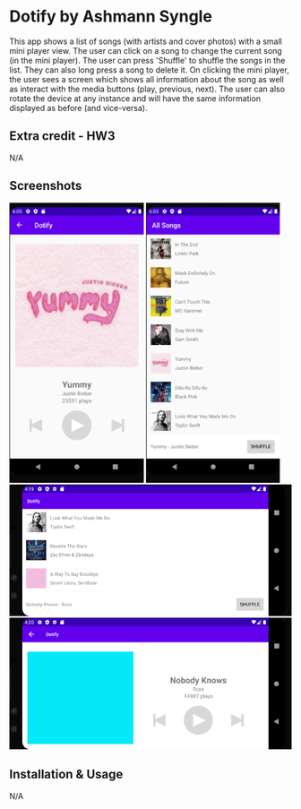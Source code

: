 # Dotify by Ashmann Syngle

This app shows a list of songs (with artists and cover photos) with a small mini player view. The user can click on a song to change the current song (in the mini player). The user can press 'Shuffle' to shuffle the songs in the list. They can also long press a song to delete it. On clicking the mini player, the user sees a screen which shows all information about the song as well as interact with the media buttons (play, previous, next). The user can also rotate the device at any instance and will have the same information displayed as before (and vice-versa).

## Extra credit - HW3
N/A

## Screenshots
<img src="./screenshot2.png" alt="Screenshot of home screen" height="500" />
<img src="./screenshot3.png" alt="Screenshot of song view" height="500" />
<img src="./screenshot4.png" alt="Screenshot of rotated home screen" />
<img src="./screenshot5.png" alt="Screenshot of rotated song view" />


## Installation & Usage
N/A 